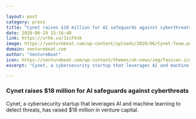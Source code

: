 ```yaml
---

layout: post
category: press
title: "Cynet raises $18 million for AI safeguards against cyberthreats"
date: 2020-06-29 15:16:40
link: https://vrhk.co/3icFVnk
image: https://venturebeat.com/wp-content/uploads/2020/06/Cynet-Team.png?w=1200&strip=all
domain: venturebeat.com
author: "VentureBeat"
icon: https://venturebeat.com/wp-content/themes/vb-news/img/favicon.ico
excerpt: "Cynet, a cybersecurity startup that leverages AI and machine learning to detect threats, has raised $18 million in venture capital."

---
```


### Cynet raises $18 million for AI safeguards against cyberthreats

Cynet, a cybersecurity startup that leverages AI and machine learning to detect threats, has raised $18 million in venture capital.